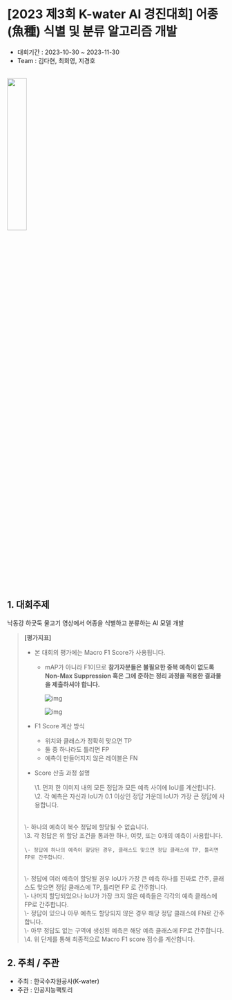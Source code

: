 # [2023 제3회 K-water AI 경진대회] 어종(魚種) 식별 및 분류 알고리즘 개발
- 대회기간 : 2023-10-30 ~ 2023-11-30
- Team : 김다현, 최희영, 지경호
<br/>
<img src="https://github.com/MrSteveChoi/AI_projects/assets/132117793/4c3dee4d-aae9-41fb-8ac0-3a45a16ff8a6" width=30% height=30%>
<br/>

## 1. 대회주제 <br/>
낙동강 하굿둑 물고기 영상에서 어종을 식별하고 분류하는 AI 모델 개발

>  **[평가지표]**
>
> - 본 대회의 평가에는 Macro F1 Score가 사용됩니다.
>
>   - mAP가 아니라 F1이므로 **참가자분들은 불필요한 중복 예측이 없도록 Non-Max Suppression 혹은 그에 준하는 정리 과정을 적용한 결과물을 제출하셔야 합니다.**
>
>     ![img](https://cdn.aifactory.space/images/20231027123529_YWQd.png)
>
>     ![img](https://cdn.aifactory.space/images/20231027123529_oBTw.png)
>
> - F1 Score 계산 방식
>
>   - 위치와 클래스가 정확히 맞으면 TP
>   - 둘 중 하나라도 틀리면 FP
>   - 예측이 만들어지지 않은 레이블은 FN
>
> - Score 산출 과정 설명
>
>   \1. 먼저 한 이미지 내의 모든 정답과 모든 예측 사이에 IoU를 계산합니다. <br/>
>   \2. 각 예측은 자신과 IoU가 0.1 이상인 정답 가운데 IoU가 가장 큰 정답에 사용합니다.
> <br/>
>     \- 하나의 예측이 복수 정답에 할당될 수 없습니다.
> <br/>
>   \3. 각 정답은 위 할당 조건을 통과한 하나, 여럿, 또는 0개의 예측이 사용합니다. <br/>
> 
>     \- 정답에 하나의 예측이 할당된 경우, 클래스도 맞으면 정답 클래스에 TP, 틀리면 FP로 간주합니다. 
> <br/>
>     \- 정답에 여러 예측이 할당될 경우 IoU가 가장 큰 예측 하나를 진짜로 간주, 클래스도 맞으면 정답 클래스에 TP, 틀리면 FP 로 간주합니다.
> <br/>
>      \- 나머지 할당되었으나 IoU가 가장 크지 않은 예측들은 각각의 예측 클래스에 FP로 간주합니다.
> <br/>
>     \- 정답이 있으나 아무 예측도 할당되지 않은 경우 해당 정답 클래스에 FN로 간주합니다.
> <br/>
>     \- 아무 정답도 없는 구역에 생성된 예측은 해당 예측 클래스에 FP로 간주합니다.
> <br/>
>   \4. 위 단계를 통해 최종적으로 Macro F1 score 점수를 계산합니다.

## 2. 주최 / 주관
- 주최 : 한국수자원공사(K-water)
- 주관 : 인공지능팩토리
